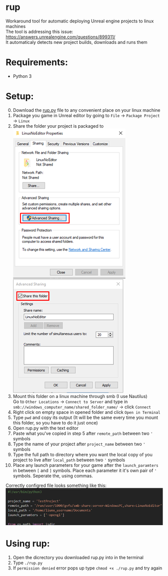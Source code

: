 # rup
Workaround tool for automatic deploying Unreal engine projects to linux machines\
The tool is addressing this issue: https://answers.unrealengine.com/questions/899311/ \
It automaticaly detects new project builds, downloads and runs them

# Requirements:
* Python 3

# Setup:
0. Download the [rup.py](rup.py) file to any convenient place on your linux machine
1. Package you game in Unreal editor by going to `File` -> `Package Project` -> `Linux`
2. Share the folder your project is packaged to\
![](share1.png) ![](share2.png)
3. Mount this folder on a linux machine through smb (I use Nautilus)\
Go to `Other Locations` -> `Connect to Server` and type in `smb://windows_computer_name/shared_folder_name/` -> click `Connect`
4. Right click on empty space in opened folder and click `Open in Terminal`
5. Type `pwd` and copy its output (It will be the same every time you mount this folder, so you have to do it just once)
6. Open rup.py with the text editor
7. Paste what you've copied in step 5 after `remote_path` between two `'` symbols
8. Type the name of your project after `project_name` between two `'` symbols
9. Type the full path to directory where you want the local copy of you project to live after `local_path` between two `'` symbols
10. Place any launch parameters for your game after the `launch_paramters` in between `[` and `]` symbols. Place each parameter it it's own pair of `'` symbols. Seperate the, using commas.

Correctly configred file looks something like this:
![](config.png)

# Using rup:
1. Open the dicrectory you downloaded rup.py into in the terminal
2. Type `./rup.py`
2. If `permission denied` error pops up type `chmod +x ./rup.py` and try again
